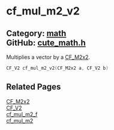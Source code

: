 [//]: # (This file is automatically generated by Cute Framework's docs parser.)
[//]: # (Do not edit this file by hand!)
[//]: # (See: https://github.com/RandyGaul/cute_framework/blob/master/samples/docs_parser.cpp)
[](../header.md ':include')

# cf_mul_m2_v2

Category: [math](/api_reference?id=math)  
GitHub: [cute_math.h](https://github.com/RandyGaul/cute_framework/blob/master/include/cute_math.h)  
---

Multiplies a vector by a [CF_M2x2](/math/cf_m2x2.md).

```cpp
CF_V2 cf_mul_m2_v2(CF_M2x2 a, CF_V2 b)
```

## Related Pages

[CF_M2x2](/math/cf_m2x2.md)  
[CF_V2](/math/cf_v2.md)  
[cf_mul_m2_f](/math/cf_mul_m2_f.md)  
[cf_mul_m2](/math/cf_mul_m2.md)  
